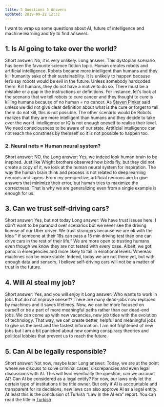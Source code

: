 ```yaml
---
title: 5 Questions 5 Answers
updated: 2019-09-22 12:32
---
```


I want to wrap up some questions about AI, future of intelligence and machine learning and try to find answers. 

## 1. Is AI going to take over the world?
Short answer: No, it is very unlikely. 
Long answer: This dystopian scenario has been the favourite science fiction topic. Human creates robots and artificial intelligence. Robots became more intelligent than humans and they kill humanity sake of their sustainability. It is unlikely to happen because let’s say robots would be evil in the future. Unless somebody hardcoded them: Kill humans, they do not have a motive to do so. There must be a mistake or a gap in the instructions or definitions. For instance, let's look at the scenario that we tell robots to cure cancer and they thought to cure is killing humans because of no human = no cancer.  As [Staven Pinker](https://stevenpinker.com/) said unless we did not give clear definition about what is the cure or forget to tell them do not kill, this is not possible. The other scenario would be Robots realizes that they are more intelligent than humans and they decide to take over the world. intelligence or IQ is not enough oneself to realise their level. We need consciousness to be aware of our state. Artificial intelligence can not reach the constness by themself so it is not possible to happen too. 

### 2. Neural nets = Human neural system?
Short answer: NO, the 
Long answer: Yes, we indeed look human brain to be inspired. Just like Wright brothers observed how birds fly, but they did not create a copy of it, we look at the human neural system for inspiration. The way the human brain think and process is not related to deep learning neurons and layers. From my perspective, artificial neurons aim to give answers that minimize their error, but human tries to maximize the correctness. That is why we are generalizing even from a single example is enough for us. 

## 3. Can we trust self-driving cars?
Short answer: Yes, but not today 
Long answer: We have trust issues here. I don't want to be paranoid over scenarios but we never see the driving license of our Uber driver. We trust strangers because we are ok with the idea “ if someone at their 18s can pass a 15 min driving test than one can drive cars in the rest of their life.” We are more open to trusting humans even though we know they are not tested with every case. Albeit, we got panic in emergencies and more likely to fail in emotional levels. Whereas machines can be more stable. Indeed, today we are not there yet, but with enough data and sensors, I believe self-driving cars will not be a matter of trust in the future.

## 4. Will AI steal my job?
Short answer: Yes, and you will enjoy it
Long answer: Who wants to work in jobs that do not improve oneself? There are many dead-jobs now replaced by machines and it saves lifetimes. Now, we can be more focused on ourself or be a part of more meaningful paths rather than our dead-end jobs. 
We can come up with new vacancies, new job titles with the evolution of technology. That way, we can create better, helpful and meaningful jobs to give us the best and the fastest information.
I am not frightened of new jobs but I am a bit panicked about new coming conspiracy theories and political lobbies that prevent us to reach the future.

## 5. Can AI be legally responsible?
Short answer: Not now, maybe later
Long answer: Today, we are at the point where we discuss to solve criminal cases, discrepancies and even legal discussions with AI. This will lead eventually the question, can we account AI? Can AI be considered as a legal entity? For now, our laws only let the certain type of institutions ti be title owner. But only if AI is accountable and transparent for its decisions, new laws can also approve AI as a legal entity. At least this is the conclusion of Turkish “Law in the AI era” report. You can read the title in [Turkish](https://www.istanbulbarosu.org.tr/files/docs/yapayzekacagindahukuk.pdf) 
